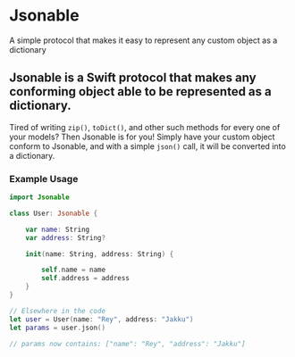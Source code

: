# Jsonable
A simple protocol that makes it easy to represent any custom object as a dictionary

## Jsonable is a Swift protocol that makes any conforming object able to be represented as a dictionary.

Tired of writing `zip()`,  `toDict()`, and other such methods for every one of your models? Then Jsonable is for you! Simply have your custom object conform to Jsonable, and with a simple `json()` call, it will be converted into a dictionary.

### Example Usage

```swift 
import Jsonable

class User: Jsonable {

    var name: String
    var address: String?

    init(name: String, address: String) {

        self.name = name
        self.address = address
    }
}

// Elsewhere in the code
let user = User(name: "Rey", address: "Jakku")
let params = user.json() 

// params now contains: ["name": "Rey", "address": "Jakku"]
```